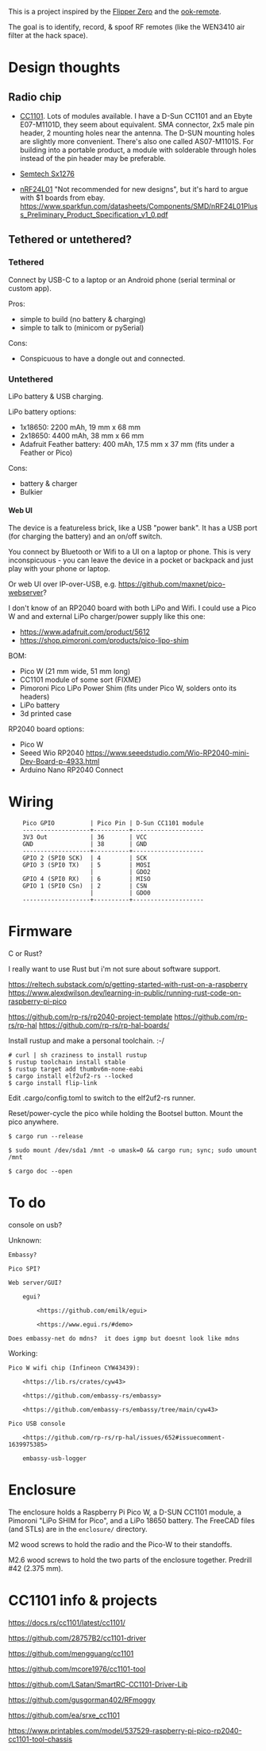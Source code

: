 This is a project inspired by the [Flipper
Zero](https://flipperzero.one/) and the
[ook-remote](https://github.com/SebKuzminsky/ook-remote/tree/master).

The goal is to identify, record, & spoof RF remotes (like the WEN3410
air filter at the hack space).


# Design thoughts


## Radio chip

* [CC1101](https://www.ti.com/product/CC1101).  Lots of modules available.
I have a D-Sun CC1101 and an Ebyte E07-M1101D, they seem about equivalent.
SMA connector, 2x5 male pin header, 2 mounting holes near the antenna.
The D-SUN mounting holes are slightly more convenient.  There's also one
called AS07-M1101S.  For building into a portable product, a module with
solderable through holes instead of the pin header may be preferable.

* [Semtech Sx1276](https://www.semtech.com/products/wireless-rf/lora-connect/sx1276)

* [nRF24L01](https://www.nordicsemi.com/Products/nRF24-series)
"Not recommended for new designs", but it's hard to argue with $1 boards from ebay.
<https://www.sparkfun.com/datasheets/Components/SMD/nRF24L01Pluss_Preliminary_Product_Specification_v1_0.pdf>


## Tethered or untethered?


### Tethered

Connect by USB-C to a laptop or an Android phone (serial terminal or
custom app).

Pros:
* simple to build (no battery & charging)
* simple to talk to (minicom or pySerial)

Cons:
* Conspicuous to have a dongle out and connected.


### Untethered

LiPo battery & USB charging.

LiPo battery options:
* 1x18650: 2200 mAh, 19 mm x 68 mm
* 2x18650: 4400 mAh, 38 mm x 66 mm
* Adafruit Feather battery: 400 mAh, 17.5 mm x 37 mm (fits under a Feather or Pico)

Cons:
* battery & charger
* Bulkier


#### Web UI

The device is a featureless brick, like a USB "power bank".  It has a
USB port (for charging the battery) and an on/off switch.

You connect by Bluetooth or Wifi to a UI on a laptop or phone.  This is
very inconspicuous - you can leave the device in a pocket or backpack
and just play with your phone or laptop.

Or web UI over IP-over-USB,
e.g. <https://github.com/maxnet/pico-webserver>?

I don't know of an RP2040 board with both LiPo and Wifi.  I could
use a Pico W and and external LiPo charger/power supply like this one:
* <https://www.adafruit.com/product/5612>
* <https://shop.pimoroni.com/products/pico-lipo-shim>

BOM:
* Pico W (21 mm wide, 51 mm long)
* CC1101 module of some sort (FIXME)
* Pimoroni Pico LiPo Power Shim (fits under Pico W, solders onto its headers)
* LiPo battery
* 3d printed case

RP2040 board options:
* Pico W
* Seeed Wio RP2040 <https://www.seeedstudio.com/Wio-RP2040-mini-Dev-Board-p-4933.html>
* Arduino Nano RP2040 Connect


# Wiring

```
    Pico GPIO          | Pico Pin | D-Sun CC1101 module
    -------------------+----------+--------------------
    3V3 Out            | 36       | VCC
    GND                | 38       | GND
    -------------------+----------+--------------------
    GPIO 2 (SPI0 SCK)  | 4        | SCK
    GPIO 3 (SPI0 TX)   | 5        | MOSI
                       |          | GDO2
    GPIO 4 (SPI0 RX)   | 6        | MISO
    GPIO 1 (SPI0 CSn)  | 2        | CSN
                       |          | GDO0
    -------------------+----------+--------------------
```


# Firmware

C or Rust?

I really want to use Rust but i'm not sure about software support.

<https://reltech.substack.com/p/getting-started-with-rust-on-a-raspberry>
<https://www.alexdwilson.dev/learning-in-public/running-rust-code-on-raspberry-pi-pico>

<https://github.com/rp-rs/rp2040-project-template>
<https://github.com/rp-rs/rp-hal>
<https://github.com/rp-rs/rp-hal-boards/>

Install rustup and make a personal toolchain.  :-/

```
# curl | sh craziness to install rustup
$ rustup toolchain install stable
$ rustup target add thumbv6m-none-eabi
$ cargo install elf2uf2-rs --locked
$ cargo install flip-link
```

Edit .cargo/config.toml to switch to the elf2uf2-rs runner.

Reset/power-cycle the pico while holding the Bootsel button.  Mount the
pico anywhere.

`$ cargo run --release`

`$ sudo mount /dev/sda1 /mnt -o umask=0 && cargo run; sync; sudo umount /mnt`

`$ cargo doc --open`


# To do

console on usb?

Unknown:

    Embassy?

    Pico SPI?

    Web server/GUI?

        egui?

            <https://github.com/emilk/egui>

            <https://www.egui.rs/#demo>

    Does embassy-net do mdns?  it does igmp but doesnt look like mdns

Working:

    Pico W wifi chip (Infineon CYW43439):

        <https://lib.rs/crates/cyw43>

        <https://github.com/embassy-rs/embassy>

        <https://github.com/embassy-rs/embassy/tree/main/cyw43>

    Pico USB console

        <https://github.com/rp-rs/rp-hal/issues/652#issuecomment-1639975385>

        embassy-usb-logger


# Enclosure

The enclosure holds a Raspberry Pi Pico W, a D-SUN CC1101 module, a
Pimoroni "LiPo SHIM for Pico", and a LiPo 18650 battery.  The FreeCAD
files (and STLs) are in the `enclosure/` directory.

M2 wood screws to hold the radio and the Pico-W to their standoffs.

M2.6 wood screws to hold the two parts of the enclosure together.
Predrill \#42 (2.375 mm).


# CC1101 info & projects

<https://docs.rs/cc1101/latest/cc1101/>

<https://github.com/28757B2/cc1101-driver>

<https://github.com/mengguang/cc1101>

<https://github.com/mcore1976/cc1101-tool>

<https://github.com/LSatan/SmartRC-CC1101-Driver-Lib>

<https://github.com/gusgorman402/RFmoggy>

<https://github.com/ea/srxe_cc1101>

<https://www.printables.com/model/537529-raspberry-pi-pico-rp2040-cc1101-tool-chassis>
